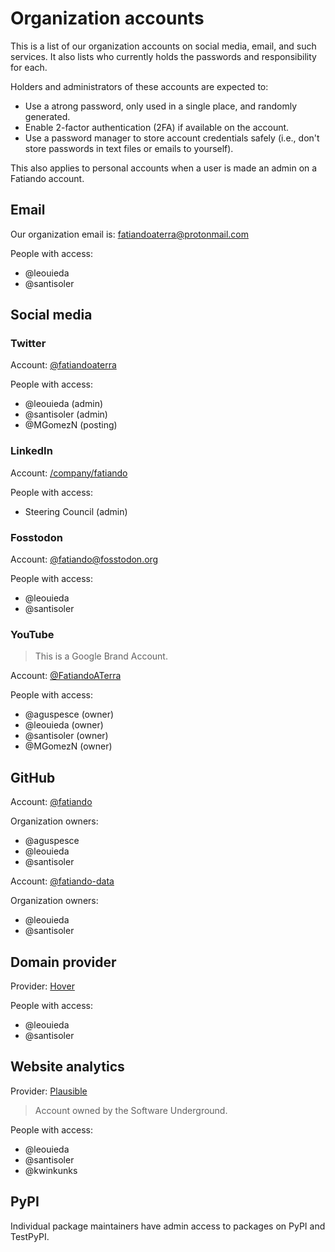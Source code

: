 # Organization accounts

This is a list of our organization accounts on social media, email, 
and such services. It also lists who currently holds the passwords
and responsibility for each.

Holders and administrators of these accounts are expected to:

* Use a atrong password, only used in a single place, and randomly generated. 
* Enable 2-factor authentication (2FA) if available on the account.
* Use a password manager to store account credentials safely (i.e., don't store passwords in text files or emails to yourself).

This also applies to personal accounts when a user is made an admin on a Fatiando account.

## Email

Our organization email is: fatiandoaterra@protonmail.com

People with access:

* @leouieda
* @santisoler

## Social media

### Twitter

Account: [@fatiandoaterra](https://twitter.com/fatiandoaterra)

People with access:

* @leouieda (admin)
* @santisoler (admin)
* @MGomezN (posting)

### LinkedIn

Account: [/company/fatiando](https://www.linkedin.com/company/fatiando/)

People with access:

* Steering Council (admin)

### Fosstodon

Account: [@fatiando@fosstodon.org](https://fosstodon.org/@fatiando)

People with access:

* @leouieda
* @santisoler

### YouTube

> This is a Google Brand Account.

Account: [@FatiandoATerra](https://www.youtube.com/@FatiandoATerra)

People with access:

* @aguspesce (owner)
* @leouieda (owner)
* @santisoler (owner)
* @MGomezN (owner)

## GitHub

Account: [@fatiando](https://github.com/fatiando)

Organization owners:

* @aguspesce
* @leouieda
* @santisoler

Account: [@fatiando-data](https://github.com/fatiando-data)

Organization owners:

* @leouieda
* @santisoler

## Domain provider

Provider: [Hover](https://www.hover.com)

People with access:

* @leouieda
* @santisoler

## Website analytics

Provider: [Plausible](https://plausible.io)

> Account owned by the Software Underground.

People with access:

* @leouieda
* @santisoler
* @kwinkunks

## PyPI

Individual package maintainers have admin access to packages on 
PyPI and TestPyPI.

